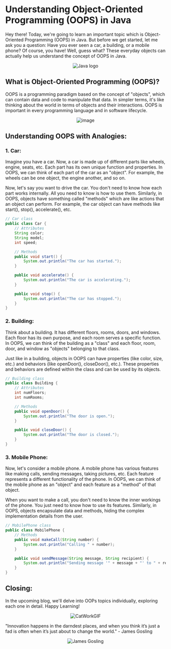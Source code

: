 # Understanding Object-Oriented Programming (OOPS) in Java

Hey there! Today, we're going to learn an important topic which is Object-Oriented Programming (OOPS) in Java.
But before we get started, let me ask you a question: Have you ever seen a car, a building, or a mobile phone? Of course, you have! Well, guess what? 
These everyday objects can actually help us understand the concept of OOPS in Java.

 <div style="text-align:center;">
  <img src="https://upload.wikimedia.org/wikipedia/en/thumb/3/30/Java_programming_language_logo.svg/200px-Java_programming_language_logo.svg.png" alt="Java logo">
</div>

## What is Object-Oriented Programming (OOPS)?

OOPS is a programming paradigm based on the concept of "objects", which can contain data and code to manipulate that data. In simpler terms, it's like thinking about the world in terms of objects and their interactions.
OOPS is important in every programming language and in software lifecycle.

<div style="text-align:center;">
  <img src="https://github.com/jr-dev1001/jr-dev1001.github.io/assets/85192850/c63d566c-b709-4688-869f-409829b5a866" alt="image">
</div>


## Understanding OOPS with Analogies:

### 1. Car:

Imagine you have a car. Now, a car is made up of different parts like wheels, engine, seats, etc. Each part has its own unique function and properties. In OOPS, we can think of each part of the car as an "object". For example, the wheels can be one object, the engine another, and so on.

Now, let's say you want to drive the car. You don't need to know how each part works internally. All you need to know is how to use them. Similarly, in OOPS, objects have something called "methods" which are like actions that an object can perform. For example, the car object can have methods like start(), stop(), accelerate(), etc.
```java
// Car class
public class Car {
    // Attributes
    String color;
    String model;
    int speed;

    // Methods
    public void start() {
        System.out.println("The car has started.");
    }

    public void accelerate() {
        System.out.println("The car is accelerating.");
    }

    public void stop() {
        System.out.println("The car has stopped.");
    }
}
```

### 2. Building:

Think about a building. It has different floors, rooms, doors, and windows. Each floor has its own purpose, and each room serves a specific function. In OOPS, we can think of the building as a "class" and each floor, room, door, and window as "objects" belonging to that class.

Just like in a building, objects in OOPS can have properties (like color, size, etc.) and behaviors (like openDoor(), closeDoor(), etc.). These properties and behaviors are defined within the class and can be used by its objects.

```java
// Building class
public class Building {
    // Attributes
    int numFloors;
    int numRooms;

    // Methods
    public void openDoor() {
        System.out.println("The door is open.");
    }

    public void closeDoor() {
        System.out.println("The door is closed.");
    }
}
```

### 3. Mobile Phone:

Now, let's consider a mobile phone. A mobile phone has various features like making calls, sending messages, taking pictures, etc. Each feature represents a different functionality of the phone. In OOPS, we can think of the mobile phone as an "object" and each feature as a "method" of that object.

When you want to make a call, you don't need to know the inner workings of the phone. You just need to know how to use its features. Similarly, in OOPS, objects encapsulate data and methods, hiding the complex implementation details from the user.
```java
// MobilePhone class
public class MobilePhone {
    // Methods
    public void makeCall(String number) {
        System.out.println("Calling " + number);
    }

    public void sendMessage(String message, String recipient) {
        System.out.println("Sending message '" + message + "' to " + recipient);
    }
}
```

## Closing:

In the upcoming blog, we'll delve into OOPs topics individually, exploring each one in detail. Happy Learning!
<div style="text-align:center;">
    <img src="https://github.com/jr-dev1001/jr-dev1001.github.io/assets/85192850/eec54eff-6afc-4e6c-8334-0fbf92b5ed08" alt="CatWorkGIF">
</div>



"Innovation happens in the darndest places, and when you think it’s just a fad is often when it’s just about to change the world." - James Gosling
<div style="text-align:center;"> 
  <img src="https://upload.wikimedia.org/wikipedia/commons/thumb/1/14/James_Gosling_2008.jpg/330px-James_Gosling_2008.jpg" alt="James Gosling">
</div>
